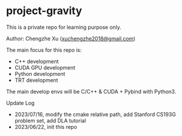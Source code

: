 # project-gravity

This is a private repo for learning purpose only.

Author: Chengzhe Xu (xuchengzhe2018@gmail.com)

The main focus for this repo is:
- C++ development
- CUDA GPU development
- Python development
- TRT development

The main develop envs will be C/C++ & CUDA + Pybind with Python3.

Update Log
- 2023/07/16, modify the cmake relative path, add Stanford CS193G problem set, add DLA tutorial
- 2023/06/22, init this repo

